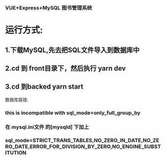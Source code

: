 ### 																								VUE+Express+MySQL 图书管理系统
# 运行方式:

## 1.下载MySQL,先去把SQL文件导入到数据库中
## 2.cd 到 front目录下，然后执行 yarn dev 
## 3.cd 到backed yarn start 



数据库报错:

### this is incompatible with sql_mode=only_full_group_by

### 在 mysql.ini文件 的[mysqld] 下加上  
### sql_mode=STRICT_TRANS_TABLES,NO_ZERO_IN_DATE,NO_ZERO_DATE,ERROR_FOR_DIVISION_BY_ZERO,NO_ENGINE_SUBSTITUTION